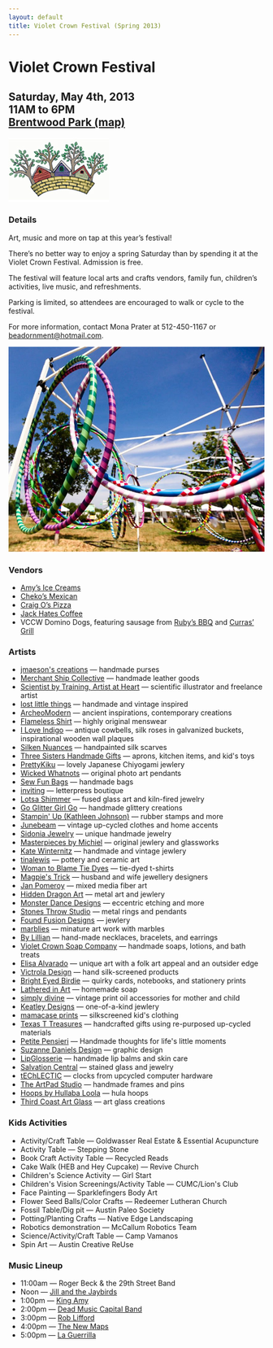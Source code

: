 ```yaml
---
layout: default
title: Violet Crown Festival (Spring 2013)
---
```

<div class="container">
	<div class="row">
		<div class="col-md-8">
			<h1>Violet Crown Festival</h1>
			<h2>
				Saturday, May 4th, 2013 <br>
				11AM to 6PM <br>
				<a href="https://plus.google.com/105953711653254975745/about?gl=us&amp;hl=en">Brentwood Park (map)</a>
			</h2>
		</div>
		<div class="col-md-4"><img src="img/Crown-facebook.jpg" class="img-responsive"></div>
	</div>
</div>

### Details

Art, music and more on tap at this year’s festival!

There’s no better way to enjoy a spring Saturday than by spending it at the
Violet Crown Festival. Admission is free.

The festival will feature local arts and crafts vendors, family fun,
children’s activities, live music, and refreshments.

Parking is limited, so attendees are encouraged to walk or cycle to the
festival.

For more information, contact Mona Prater at 512-450-1167 or [beadornment@hotmail.com](mailto:beadornment@hotmail.com).

<img src="img/vccw_hoops.jpg" class="img-responsive well">

### Vendors

* [Amy’s Ice Creams](http://www.amysicecreams.com/)
* [Cheko’s Mexican](http://www.gotchekos.com/)
* [Craig O’s Pizza](http://www.craigositalian.com/)
* [Jack Hates Coffee](http://jackhatescoffee.com/)
* VCCW Domino Dogs, featuring sausage from [Ruby’s BBQ](http://rubysbbq.com/) and [Curras’ Grill](http://www.currasgrill.com/)

### Artists

* [jmaeson's creations](http://Etsy.com/shop/jmaeson) &mdash; handmade purses
* [Merchant Ship Collective](http://Mscleather.com) &mdash; handmade leather goods
* [Scientist by Training, Artist at Heart](https://www.facebook.com/ScientistByTrainingArtistAtHeart) &mdash; scientific illustrator and freelance artist
* [lost little things](http://Lostlittlethings.bigcartel.com) &mdash; handmade and vintage inspired
* [ArcheoModern](http://Archeomoderndesigns.com) &mdash; ancient inspirations, contemporary creations
* [Flameless Shirt](http://Flamelessshirt.com) &mdash; highly original menswear
* [I Love Indigo](https://Facebook.com/iloveindigo1) &mdash; antique cowbells, silk roses in galvanized buckets, inspirational wooden wall plaques
* [Silken Nuances](http://Paintedsilk.etsy.com) &mdash; handpainted silk scarves
* [Three Sisters Handmade Gifts](http://Threesistershandmadegifts.com) &mdash; aprons, kitchen items, and kid's toys
* [PrettyKiku](http://prettykiku.etsy.com) &mdash; lovely Japanese Chiyogami jewlery
* [Wicked Whatnots](https://facebook.com/wickedwhatnots) &mdash; original photo art pendants
* [Sew Fun Bags](https://facebook.com/sewfunbags) &mdash; handmade bags
* [inviting](http://shopinviting.com) &mdash; letterpress boutique
* [Lotsa Shimmer](http://lotsashimmer.etsy.com) &mdash; fused glass art and kiln-fired jewelry
* [Go Glitter Girl Go](http://goglittergirlgo.com) &mdash; handmade glittery creations
* [Stampin' Up (Kathleen Johnson)](http://kathleenstamps.stampinup.net) &mdash; rubber stamps and more
* [Junebeam](http://www.etsy.com/shop/junebeam) &mdash; vintage up-cycled clothes and home accents
* [Sidonia Jewelry](http://sidoniajewelry.com) &mdash; unique handmade jewelry
* [Masterpieces by Michiel](http://masterpiecesbymichiel.com) &mdash; original jewlery and glassworks
* [Kate Winternitz](http://katewinternitzjewelry.com) &mdash; handmade and vintage jewlery
* [tinalewis](http://tinalewis.etsy.com) &mdash; pottery and ceramic art
* [Woman to Blame Tie Dyes](http://womantoblametiedyes.com) &mdash; tie-dyed t-shirts
* [Magpie's Trick](http://magpiestrick.com) &mdash; husband and wife jewellery designers
* [Jan Pomeroy](http://mesaimages.com) &mdash; mixed media fiber art
* [Hidden Dragon Art](http://HiddenDragonArt.com) &mdash; metal art and jewlery
* [Monster Dance Designs](http://Monsterdancedesigns.com) &mdash; eccentric etching and more
* [Stones Throw Studio](http://Stonesthrowstudio.com) &mdash; metal rings and pendants
* [Found Fusion Designs](https://www.facebook.com/pages/Found-Fusion-Designs/126482364078383) &mdash; jewlery
* [marblies](http://Marblies.com) &mdash; minature art work with marbles
* [By Lillian](http://Bylillian.com) &mdash; hand-made necklaces, bracelets, and earrings
* [Violet Crown Soap Company](http://Violetcrownsoap.com) &mdash; handmade soaps, lotions, and bath treats
* [Elisa Alvarado](http://Elisaalvarado.com) &mdash; unique art with a folk art appeal and an outsider edge
* [Victrola Design](http://Victrolastudio.com) &mdash; hand silk-screened products
* [Bright Eyed Birdie](http://www.etsy.com/shop/brighteyedbirdie) &mdash; quirky cards, notebooks, and stationery prints
* [Lathered in Art](http://latheredinart.com) &mdash; homemade soap
* [simply divine](http://simplydivine.biz) &mdash; vintage print oil accessories for mother and child
* [Keatley Designs](http://keatleydesigns.com/) &mdash; one-of-a-kind jewlery
* [mamacase prints](http://etsy.com/shop/mamacaseprints) &mdash; silkscreened kid's clothing
* [Texas T Treasures](http://texasttreasures.com) &mdash; handcrafted gifts using re-purposed up-cycled materials
* [Petite Pensieri](http://etsy.com/shop/petitepensieri) &mdash; Handmade thoughts for life's little moments
* [Suzanne Daniels Design](http://www.suzannegrisaffe.com) &mdash; graphic design
* [LipGlosserie](http://lipglosserie.etsy.com) &mdash; handmade lip balms and skin care
* [Salvation Central](http://salvationcentral.com) &mdash; stained glass and jewelry
* [tEChLECTIC](http://techlectic.com) &mdash; clocks from upcycled computer hardware
* [The ArtPad Studio](http://etsy.com/shop/TheArtPadStudio) &mdash; handmade frames and pins
* [Hoops by Hullaba Loola](https://www.facebook.com/pages/Hoops-by-Hullaba-Loola/103331009703181) &mdash; hula hoops
* [Third Coast Art Glass](http://thirdcoastartglass.blog.com) &mdash; art glass creations

### Kids Activities

* Activity/Craft Table &mdash; Goldwasser Real Estate & Essential Acupuncture
* Activity Table &mdash; Stepping Stone
* Book Craft Activity Table &mdash; Recycled Reads
* Cake Walk (HEB and Hey Cupcake) &mdash; Revive Church
* Children's Science Activity &mdash; Girl Start
* Children's Vision Screenings/Activity Table &mdash; CUMC/Lion's Club
* Face Painting &mdash; Sparklefingers Body Art
* Flower Seed Balls/Color Crafts &mdash; Redeemer Lutheran Church
* Fossil Table/Dig pit &mdash; Austin Paleo Society
* Potting/Planting Crafts &mdash; Native Edge Landscaping
* Robotics demonstration &mdash; McCallum Robotics Team
* Science/Activity/Craft Table &mdash; Camp Vamanos
* Spin Art &mdash; Austin Creative ReUse

### Music Lineup

* 11:00am &mdash; Roger Beck & the 29th Street Band
* Noon &mdash; [Jill and the Jaybirds](http://www.myspace.com/junglejilljaybirds)
* 1:00pm &mdash; [King Amy](http://www.reverbnation.com/kingamy)
* 2:00pm &mdash; [Dead Music Capital Band](http://dmcband.org/)
* 3:00pm &mdash; [Rob Lifford](http://www.roblifford.com/)
* 4:00pm &mdash; [The New Maps](http://www.reverbnation.com/thenewmaps)
* 5:00pm &mdash; [La Guerrilla](http://www.laguerrillamusic.com/)